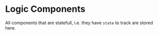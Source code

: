 # Logic Components

All components that are statefull, i.e. they have `state` to track are stored here.
